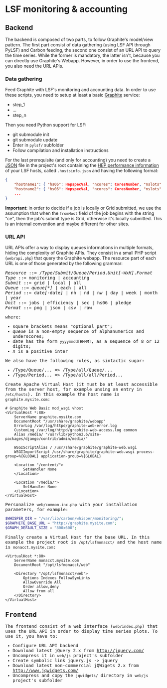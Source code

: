 
LSF monitoring & accounting
===========================

Backend
-------

The backend is composed of two parts, to follow Graphite's model/view pattern. The first
part consist of data gathering (using LSF API through PyLSF) and Carbon feeding, the second
one consist of an URL API to query the time series. While the former is mandatory, the latter
isn't, because you can directly use Graphite's Webapp. However, in order to use the frontend,
you also need the URL APIs.

### Data gathering

Feed Graphite with LSF's monitoring and accounting data. In order to use these scripts, 
you need to setup at least a basic [Graphite](http://graphite.readthedocs.org/) service:
* step_1
* ...
* step_n

Then you need Python support for LSF:
* git submodule init
* git submodule update
* Enter in `pylsf/` subfolder
* Follow compilation and installation instructions

For the last prerequisite (and only for accounting) you need to create a [JSON](http://www.json.org/)
file in the project's root containing the [HEP performance information](https://twiki.cern.ch/twiki/bin/view/FIOgroup/TsiBenchHEPSPECWlcg)
of your LSF hosts, called `.hostsinfo.json` and having the following format:

```JSON
{
    "hostname1": { "hs06": HepspecVal, "ncores": CoresNumber, "nslots": LsfSlots },
    "hostname2": { "hs06": HepspecVal, "ncores": CoresNumber, "nslots": LsfSlots },
    ...
}
```

**Important**: in order to decide if a job is locally or Grid submitted, we use the assumption that
when the `fromHost` field of the job begins with the string "ce", then the job's submit type is Grid,
otherwise it's locally submitted. This is an internal convention and maybe different for other sites.

### URL API

URL APIs offer a way to display queues informations in multiple formats, hiding the complexity
of Graphite APIs. They consist in a small PHP script (`web/api.php`) that query the Graphite webapp.
The resource part of each URL is one of those generated by the following grammar:

<span style="font-family: monospace;">
<em>Resource</em> ::= /<em>Type</em>/<em>Submit</em>/<em>Queue</em>/<em>Period</em>.<em>Unit[</em>-<em>W</em>x<em>H]</em>.<em>Format</em><br/>
<em>Type</em>     ::= monitoring | accounting<br/>
<em>Submit</em>   ::= grid | local | all<br/>
<em>Queue</em>    ::= <em>queue[</em>*<em>]</em> | each | all<br/>
<em>Period</em>   ::= date<em>[</em>-date<em>]</em> | nh | nd | nw | day | week | month | year<br/>
<em>Unit</em>     ::= jobs | efficiency | sec | hs06 | pledge<br/>
<em>Format</em>   ::= png | json | csv | raw
</div>

where:
* square brackets means "optional part";
* *queue* is a non-empty sequence of alphanumerics and underscores;
* *date* has the form `yyyymmdd[HHMM]`, as a sequence of 8 or 12 digits;
* *n* is a positive inter

We also have the following rules, as sintactic sugar:
* /Type/Queue/... => /Type/all/Queue/...
* /Type/Period... => /Type/all/all/Period... 

Create Apache Virtual Host (it must be at least accessible from the server host, for
example unsing an entry in `/etc/hosts`). In this example the host name is
`graphite.mysite.com`:

```ApacheConf
# Graphite Web Basic mod_wsgi vhost
<VirtualHost *:80>
    ServerName graphite.mysite.com
    DocumentRoot "/usr/share/graphite/webapp"
    ErrorLog /var/log/httpd/graphite-web-error.log
    CustomLog /var/log/httpd/graphite-web-access.log common
    Alias /media/ "/usr/lib/python2.6/site-packages/django/contrib/admin/media/"

    WSGIScriptAlias / /usr/share/graphite/graphite-web.wsgi
    WSGIImportScript /usr/share/graphite/graphite-web.wsgi process-group=%{GLOBAL} application-group=%{GLOBAL}

    <Location "/content/">
        SetHandler None
    </Location>

    <Location "/media/">
        SetHandler None
    </Location>
</VirtualHost>
```

Personalize `web/common.inc.php` with your installation parameters, for example:

```PHP
$WHISPER_DIR = "/var/lib/carbon/whisper/monitoring/";
$GRAPHITE_BASE_URL = "http://graphite.mysite.com";
$GRAPH_DEFAULT_SIZE = "800x600";
```

Finally create a Virtual Host for the base URL. In this example the project root 
is `/opt/lsfmonacct/` and the host name is `monacct.mysite.com`:

```ApacheConf
<VirtualHost *:80>
    ServerName monacct.mysite.com
    DocumentRoot "/opt/lsfmonacct/web"

    <Directory "/opt/lsfmonacct/web">
        Options Indexes FollowSymLinks
        AllowOverride All
        Order allow,deny
        Allow from all
    </Directory>
</VirtualHost>
```

Frontend
--------

The frontend consist of a web interface (`web/index.php`) that uses the 
URL API in order to display time series plots. To use it, you have to:

* Configure URL API backend
* Download latest jQuery 2.x from http://jquery.com/
* Uncompress it in `web/js` project's subfolder
* Create symbolic link jquery.js -> jquery
* Download latest non-commercial jQWigets 2.x from http://www.jqwidgets.com/
* Uncompress and copy the `jqwidgets/` directory in `web/js` project's subfolder
